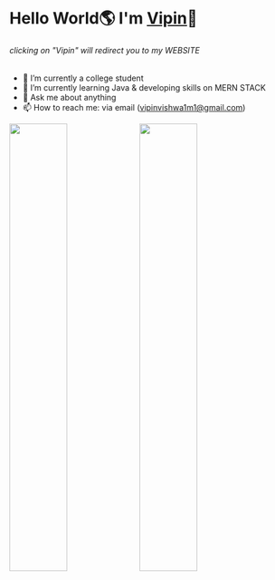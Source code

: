 # Hello World🌎 I'm [Vipin](https://vipin-five.vercel.app/)👋
###### <p font-size="10px" align="left">clicking on "Vipin" will redirect you to my WEBSITE </p>

- 🔭 I’m currently a college student
- 🌱 I’m currently learning Java &  developing skills on MERN STACK
- 💬 Ask me about anything
- 📫 How to reach me: via email (vipinvishwa1m1@gmail.com)

<div>
  <img align="left" width="45%" src="https://github-readme-stats.vercel.app/api?username=Vipin675&show_icons=true&theme=radical"/>
  <img align="center" width="45%" src="https://github-readme-stats.vercel.app/api/top-langs/?username=Vipin675&layout=compact"/>
</div>


